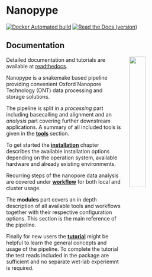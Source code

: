 # Nanopype

[![Docker Automated build](https://img.shields.io/docker/automated/giesselmann/nanopype.svg)](https://hub.docker.com/r/giesselmann/nanopype/) [![Read the Docs (version)](https://img.shields.io/readthedocs/nanopype/stable.svg)](https://nanopype.readthedocs.io/en/stable/)

## Documentation

<img align="right" src="https://github.com/giesselmann/nanopype/blob/master/docs/images/workflow.png" width="30%" hspace="20">

Detailed documentation and tutorials are available at [readthedocs](https://nanopype.readthedocs.io/en/stable/).

Nanopype is a snakemake based pipeline providing convenient Oxford Nanopore Technology (ONT) data processing and storage solutions.

The pipeline is split in a *processing* part including basecalling and alignment and an *analysis* part covering further downstream applications.
A summary of all included tools is given in the **[tools](https://nanopype.readthedocs.io/en/stable/tools/)** section.

To get started the **[installation](https://nanopype.readthedocs.io/en/stable/installation/prerequisites/)** chapter describes the available installation options depending on the operation system, available hardware and already existing environments.

Recurring steps of the nanopore data analysis are covered under **[workflow](https://nanopype.readthedocs.io/en/stable/usage/general/)** for both local and cluster usage.

The **modules** part covers an in depth description of all available tools and workflows together with their respective configuration options. This section is the main reference of the pipeline.

Finally for new users the **[tutorial](https://nanopype.readthedocs.io/en/stable/examples/intro/)** might be helpful to learn the general concepts and usage of the pipeline. To complete the tutorial the test reads included in the package are sufficient and no separate wet-lab experiemnt is required.
